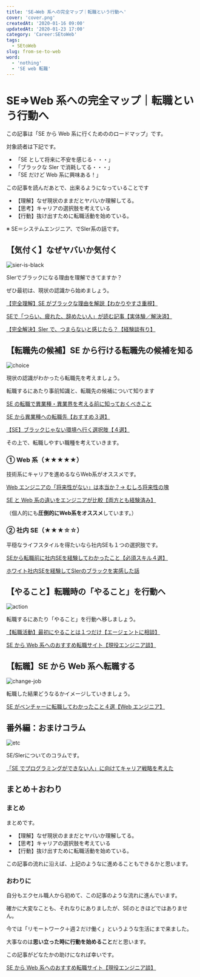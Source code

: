 ```yaml
---
title: 'SE⇒Web 系への完全マップ｜転職という行動へ'
cover: 'cover.png'
createdAt: '2020-01-16 09:00'
updatedAt: '2020-01-23 17:00'
category: 'Career:SEtoWeb'
tags:
  - SEtoWeb
slug: from-se-to-web
word:
  - 'nothing'
  - 'SE web 転職'
---
```


# SE⇒Web 系への完全マップ｜転職という行動へ

この記事は「SE から Web 系に行くためののロードマップ」です。

対象読者は下記です。

- 「SE として将来に不安を感じる・・・」
- 「ブラックな SIer で消耗してる・・・」
- 「SE だけど Web 系に興味ある！」

この記事を読んだあとで、出来るようになっていることです

- 【理解】なぜ現状のままだとヤバいか理解してる。
- 【思考】キャリアの選択肢を考えている
- 【行動】抜け出すために転職活動を始めている。

※ SE＝システムエンジニア、でSIer系の話です。

## 【気付く】なぜヤバいか気付く

![sier-is-black](./1_sier-black.png)

SIerでブラックになる理由を理解できてますか？

ぜひ最初は、現状の認識から始めましょう。

[【完全理解】SE がブラックな理由を解説【わかりやすさ重視】](./reason-of-se-black)

[SEで「つらい、疲れた、辞めたい人」が読む記事【実体験／解決済】](/se-think-hard-tierd-retirement)

[【完全解決】SIer で、つまらないと感じたら？【経験談有り】](./how-to-solve-when-to-feel-sier-is-not-awesome)

<!-- ・TODO：（01/22）【SE ヤバい】業界人の目線から理解する SIer オワコン（記事まとめ。権威性） -->

## 【転職先の候補】SE から行ける転職先の候補を知る

![choice](./2_choice.png)

現状の認識がわかったら転職先を考えましょう。

転職するにあたり事前知識と、転職先の候補について知ります

[SE の転職で異業種・異業界を考える前に知っておくべきこと](./job-change-from-se-with-points)

[SE から異業種への転職先【おすすめ３選】](/recommend-job-change-choices-from-se)

[【SE】ブラックじゃない環境へ行く選択肢【４選】](/leave-from-black-sier)

その上で、転職しやすい職種を考えていきます。

### ① Web 系（★★★★★）

技術系にキャリアを進めるならWeb系がオススメです。

[Web エンジニアの「将来性がない」は本当か？→ むしろ将来性の塊](./future-of-web-engineer)

[SE と Web 系の違いをエンジニアが比較【両方とも経験済み】](./diff-between-se-and-web)

（個人的にも**圧倒的にWeb系をオススメ**しています。）

### ② 社内 SE（★★★☆☆）

平穏なライフスタイルを得たいなら社内SEも１つの選択肢です。

[SEから転職前に社内SEを経験してわかったこと【必須スキル４選】](./skill-of-internal-se)

[ホワイト社内SEを経験してSIerのブラックを実感した話](./white-internal-se-and-black-se)

## 【やること】転職時の「やること」を行動へ

![action](./3_action.png)

転職するにあたり「やること」を行動へ移しましょう。

[【転職活動】最初にやることは１つだけ【エージェントに相談】](./job-change-do-one)

[SE から Web 系へのおすすめ転職サイト【現役エンジニア談】](./recommend-hr-sites-from-se-to-web)

<!-- ・TODO：（01/21）転職したときの話（会社の分析。プログラミングの学習。） -->

## 【転職】SE から Web 系へ転職する

![change-job](./cover.png)

転職した結果どうなるかイメージしていきましょう。

[SE がベンチャーに転職してわかったこと４選【Web エンジニア】](./notice-when-changing-from-se-to-web)

## 番外編：おまけコラム

![etc](./4_etc.png)

SE/SIerについてのコラムです。

[「SE でプログラミングができない人」に向けてキャリア戦略を考えた](./se-cannot-do-programming)

## まとめ＋おわり

### まとめ

まとめです。

- 【理解】なぜ現状のままだとヤバいか理解してる。
- 【思考】キャリアの選択肢を考えている
- 【行動】抜け出すために転職活動を始めている。

この記事の流れに沿えば、上記のようなに進めることもできるかと思います。

### おわりに

自分もエクセル職人から初めて、この記事のような流れに進んでいます。

確かに大変なことも、それなりにありましたが、SEのときほどではありません。

今では「リモートワーク＋週２だけ働く」というような生活にまで来ました。

大事なのは**思い立った時に行動を始めること**だと思います。

この記事がどなたかの助けになれば幸いです。

[SE から Web 系へのおすすめ転職サイト【現役エンジニア談】](./recommend-hr-sites-from-se-to-web)

<!--

------------------------------------
## TODO: 他の完全マップを見る

≫ フリーランス Web エンジニアになるための

≫ 海外就職するための

------------------------------------
 -->



